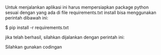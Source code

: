 Untuk menjalankan aplikasi ini harus mempersiapkan package python sesuai dengan yang ada di file requirements.txt install bisa menggunakan perintah dibawah ini:

$ pip install -r requirements.txt

jika telah berhasil, silahkan dijalankan dengan perintah ini:

Silahkan gunakan codingan
